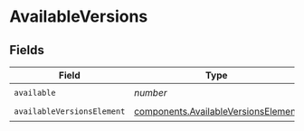 # AvailableVersions


## Fields

| Field                                                                                      | Type                                                                                       | Required                                                                                   | Description                                                                                |
| ------------------------------------------------------------------------------------------ | ------------------------------------------------------------------------------------------ | ------------------------------------------------------------------------------------------ | ------------------------------------------------------------------------------------------ |
| `available`                                                                                | *number*                                                                                   | :heavy_check_mark:                                                                         | N/A                                                                                        |
| `availableVersionsElement`                                                                 | [components.AvailableVersionsElement](../../models/components/availableversionselement.md) | :heavy_check_mark:                                                                         | N/A                                                                                        |